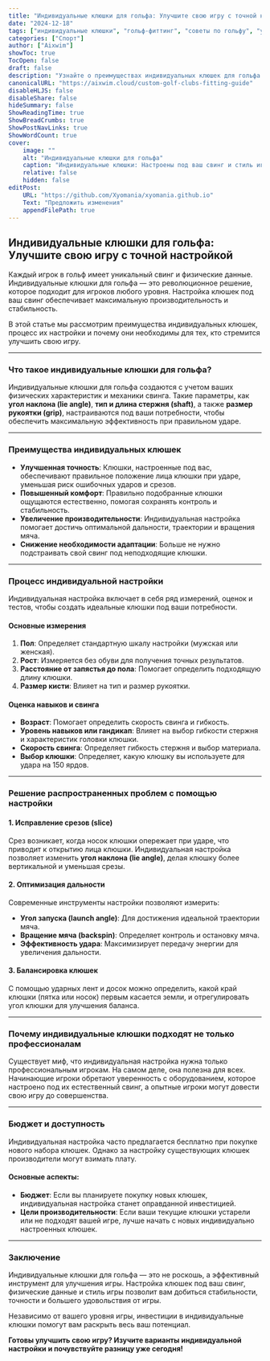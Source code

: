 ```yaml
---
title: "Индивидуальные клюшки для гольфа: Улучшите свою игру с точной настройкой"
date: "2024-12-18"
tags: ["индивидуальные клюшки", "гольф-фиттинг", "советы по гольфу", "улучшение игры", "настройка клюшек"]
categories: ["Спорт"]
author: ["Aixwim"]
showToc: true
TocOpen: false
draft: false
description: "Узнайте о преимуществах индивидуальных клюшек для гольфа и о том, как они могут улучшить вашу игру благодаря точной настройке под ваш уникальный свинг."
canonicalURL: "https://aixwim.cloud/custom-golf-clubs-fitting-guide"
disableHLJS: false
disableShare: false
hideSummary: false
ShowReadingTime: true
ShowBreadCrumbs: true
ShowPostNavLinks: true
ShowWordCount: true
cover:
    image: ""
    alt: "Индивидуальные клюшки для гольфа"
    caption: "Индивидуальные клюшки: Настроены под ваш свинг и стиль игры."
    relative: false
    hidden: false
editPost:
    URL: "https://github.com/Xyomania/xyomania.github.io"
    Text: "Предложить изменения"
    appendFilePath: true
---
```


## Индивидуальные клюшки для гольфа: Улучшите свою игру с точной настройкой  

Каждый игрок в гольф имеет уникальный свинг и физические данные. Индивидуальные клюшки для гольфа — это революционное решение, которое подходит для игроков любого уровня. Настройка клюшек под ваш свинг обеспечивает максимальную производительность и стабильность.  

В этой статье мы рассмотрим преимущества индивидуальных клюшек, процесс их настройки и почему они необходимы для тех, кто стремится улучшить свою игру.  

---

### **Что такое индивидуальные клюшки для гольфа?**  

Индивидуальные клюшки для гольфа создаются с учетом ваших физических характеристик и механики свинга. Такие параметры, как **угол наклона (lie angle)**, **тип и длина стержня (shaft)**, а также **размер рукоятки (grip)**, настраиваются под ваши потребности, чтобы обеспечить максимальную эффективность при правильном ударе.  

---

### **Преимущества индивидуальных клюшек**  

- **Улучшенная точность**: Клюшки, настроенные под вас, обеспечивают правильное положение лица клюшки при ударе, уменьшая риск ошибочных ударов и срезов.  
- **Повышенный комфорт**: Правильно подобранные клюшки ощущаются естественно, помогая сохранять контроль и стабильность.  
- **Увеличение производительности**: Индивидуальная настройка помогает достичь оптимальной дальности, траектории и вращения мяча.  
- **Снижение необходимости адаптации**: Больше не нужно подстраивать свой свинг под неподходящие клюшки.  

---

### **Процесс индивидуальной настройки**  

Индивидуальная настройка включает в себя ряд измерений, оценок и тестов, чтобы создать идеальные клюшки под ваши потребности.  

#### **Основные измерения**  
1. **Пол**: Определяет стандартную шкалу настройки (мужская или женская).  
2. **Рост**: Измеряется без обуви для получения точных результатов.  
3. **Расстояние от запястья до пола**: Помогает определить подходящую длину клюшки.  
4. **Размер кисти**: Влияет на тип и размер рукоятки.  

#### **Оценка навыков и свинга**  
- **Возраст**: Помогает определить скорость свинга и гибкость.  
- **Уровень навыков или гандикап**: Влияет на выбор гибкости стержня и характеристик головки клюшки.  
- **Скорость свинга**: Определяет гибкость стержня и выбор материала.  
- **Выбор клюшки**: Определяет, какую клюшку вы используете для удара на 150 ярдов.  

---

### **Решение распространенных проблем с помощью настройки**  

#### **1. Исправление срезов (slice)**  
Срез возникает, когда носок клюшки опережает при ударе, что приводит к открытию лица клюшки. Индивидуальная настройка позволяет изменить **угол наклона (lie angle)**, делая клюшку более вертикальной и уменьшая срезы.  

#### **2. Оптимизация дальности**  
Современные инструменты настройки позволяют измерить:  
- **Угол запуска (launch angle)**: Для достижения идеальной траектории мяча.  
- **Вращение мяча (backspin)**: Определяет контроль и остановку мяча.  
- **Эффективность удара**: Максимизирует передачу энергии для увеличения дальности.  

#### **3. Балансировка клюшек**  
С помощью ударных лент и досок можно определить, какой край клюшки (пятка или носок) первым касается земли, и отрегулировать угол клюшки для улучшения баланса.  

---

### **Почему индивидуальные клюшки подходят не только профессионалам**  

Существует миф, что индивидуальная настройка нужна только профессиональным игрокам. На самом деле, она полезна для всех. Начинающие игроки обретают уверенность с оборудованием, которое настроено под их естественный свинг, а опытные игроки могут довести свою игру до совершенства.  

---

### **Бюджет и доступность**  

Индивидуальная настройка часто предлагается бесплатно при покупке нового набора клюшек. Однако за настройку существующих клюшек производители могут взимать плату.  

#### **Основные аспекты**:  
- **Бюджет**: Если вы планируете покупку новых клюшек, индивидуальная настройка станет оправданной инвестицией.  
- **Цели производительности**: Если ваши текущие клюшки устарели или не подходят вашей игре, лучше начать с новых индивидуально настроенных клюшек.  

---

### **Заключение**  

Индивидуальные клюшки для гольфа — это не роскошь, а эффективный инструмент для улучшения игры. Настройка клюшек под ваш свинг, физические данные и стиль игры позволит вам добиться стабильности, точности и большего удовольствия от игры.  

Независимо от вашего уровня игры, инвестиции в индивидуальные клюшки помогут вам раскрыть весь ваш потенциал.  

**Готовы улучшить свою игру? Изучите варианты индивидуальной настройки и почувствуйте разницу уже сегодня!**  
